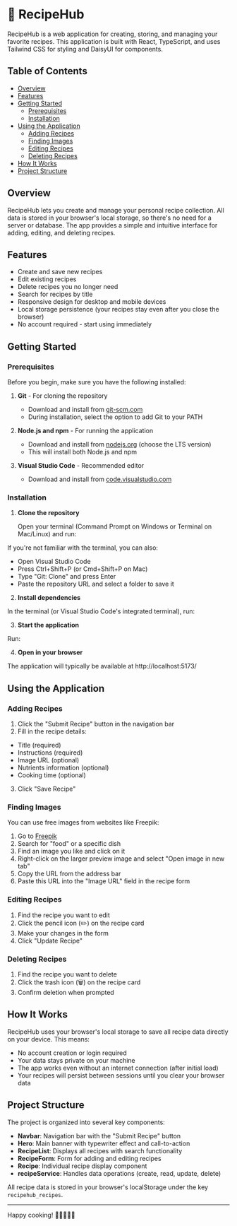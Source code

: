 # 🍲 RecipeHub

RecipeHub is a web application for creating, storing, and managing your favorite recipes. This application is built with React, TypeScript, and uses Tailwind CSS for styling and DaisyUI for components.

## Table of Contents
- [Overview](#overview)
- [Features](#features)
- [Getting Started](#getting-started)
  - [Prerequisites](#prerequisites)
  - [Installation](#installation)
- [Using the Application](#using-the-application)
  - [Adding Recipes](#adding-recipes)
  - [Finding Images](#finding-images)
  - [Editing Recipes](#editing-recipes)
  - [Deleting Recipes](#deleting-recipes)
- [How It Works](#how-it-works)
- [Project Structure](#project-structure)

## Overview

RecipeHub lets you create and manage your personal recipe collection. All data is stored in your browser's local storage, so there's no need for a server or database. The app provides a simple and intuitive interface for adding, editing, and deleting recipes.

## Features

- Create and save new recipes
- Edit existing recipes
- Delete recipes you no longer need
- Search for recipes by title
- Responsive design for desktop and mobile devices
- Local storage persistence (your recipes stay even after you close the browser)
- No account required - start using immediately

## Getting Started

### Prerequisites

Before you begin, make sure you have the following installed:

1. **Git** - For cloning the repository
   - Download and install from [git-scm.com](https://git-scm.com/downloads)
   - During installation, select the option to add Git to your PATH

2. **Node.js and npm** - For running the application
   - Download and install from [nodejs.org](https://nodejs.org/) (choose the LTS version)
   - This will install both Node.js and npm

3. **Visual Studio Code** - Recommended editor
   - Download and install from [code.visualstudio.com](https://code.visualstudio.com/download)

### Installation

1. **Clone the repository**
   
   Open your terminal (Command Prompt on Windows or Terminal on Mac/Linux) and run:

If you're not familiar with the terminal, you can also:
- Open Visual Studio Code
- Press Ctrl+Shift+P (or Cmd+Shift+P on Mac)
- Type "Git: Clone" and press Enter
- Paste the repository URL and select a folder to save it

2. **Install dependencies**

In the terminal (or Visual Studio Code's integrated terminal), run:

3. **Start the application**

Run:

4. **Open in your browser**

The application will typically be available at http://localhost:5173/

## Using the Application

### Adding Recipes

1. Click the "Submit Recipe" button in the navigation bar
2. Fill in the recipe details:
- Title (required)
- Instructions (required)
- Image URL (optional)
- Nutrients information (optional)
- Cooking time (optional)
3. Click "Save Recipe"

### Finding Images

You can use free images from websites like Freepik:

1. Go to [Freepik](https://www.freepik.com/)
2. Search for "food" or a specific dish
3. Find an image you like and click on it
4. Right-click on the larger preview image and select "Open image in new tab"
5. Copy the URL from the address bar
6. Paste this URL into the "Image URL" field in the recipe form

### Editing Recipes

1. Find the recipe you want to edit
2. Click the pencil icon (✏️) on the recipe card
3. Make your changes in the form
4. Click "Update Recipe"

### Deleting Recipes

1. Find the recipe you want to delete
2. Click the trash icon (🗑️) on the recipe card
3. Confirm deletion when prompted

## How It Works

RecipeHub uses your browser's local storage to save all recipe data directly on your device. This means:

- No account creation or login required
- Your data stays private on your machine
- The app works even without an internet connection (after initial load)
- Your recipes will persist between sessions until you clear your browser data

## Project Structure

The project is organized into several key components:

- **Navbar**: Navigation bar with the "Submit Recipe" button
- **Hero**: Main banner with typewriter effect and call-to-action
- **RecipeList**: Displays all recipes with search functionality
- **RecipeForm**: Form for adding and editing recipes
- **Recipe**: Individual recipe display component
- **recipeService**: Handles data operations (create, read, update, delete)

All recipe data is stored in your browser's localStorage under the key `recipehub_recipes`.

---

Happy cooking! 🍳👨‍🍳👩‍🍳